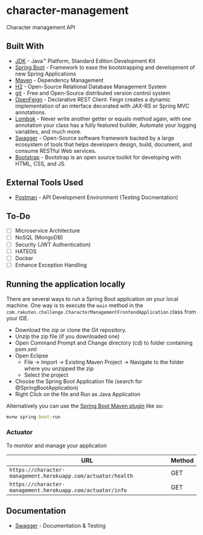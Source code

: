 # character-management
Character management API

## Built With


* 	[JDK](http://www.oracle.com/technetwork/java/javase/downloads/jdk8-downloads-2133151.html) - Java™ Platform, Standard Edition Development Kit 
* 	[Spring Boot](https://spring.io/projects/spring-boot) - Framework to ease the bootstrapping and development of new Spring Applications
* 	[Maven](https://maven.apache.org/) - Dependency Management
* 	[H2](https://www.h2database.com/) - Open-Source Relational Database Management System 
* 	[git](https://git-scm.com/) - Free and Open-Source distributed version control system 
* 	[OpenFeign](https://spring.io/projects/spring-cloud-openfeign) - Declarative REST Client. Feign creates a dynamic implementation of an interface decorated with JAX-RS or Spring MVC annotations.
* 	[Lombok](https://projectlombok.org/) - Never write another getter or equals method again, with one annotation your class has a fully featured builder, Automate your logging variables, and much more.
* 	[Swagger](https://swagger.io/) - Open-Source software framework backed by a large ecosystem of tools that helps developers design, build, document, and consume RESTful Web services.
* 	[Bootstrap](https://maven.apache.org/) - Bootstrap is an open source toolkit for developing with HTML, CSS, and JS.

## External Tools Used

* [Postman](https://www.getpostman.com/) - API Development Environment (Testing Docmentation)

## To-Do

- [ ] Microservice Architecture
- [ ] NoSQL (MongoDB)
- [ ] Security (JWT Authentication)
- [ ] HATEOS
- [ ] Docker
- [ ] Enhance Exception Handling

## Running the application locally

There are several ways to run a Spring Boot application on your local machine. One way is to execute the `main` method in the `com.rakuten.challenge.CharacterManagementFrontendApplication` class from your IDE.

- Download the zip or clone the Git repository.
- Unzip the zip file (if you downloaded one)
- Open Command Prompt and Change directory (cd) to folder containing pom.xml
- Open Eclipse 
   - File -> Import -> Existing Maven Project -> Navigate to the folder where you unzipped the zip
   - Select the project
- Choose the Spring Boot Application file (search for @SpringBootApplication)
- Right Click on the file and Run as Java Application

Alternatively you can use the [Spring Boot Maven plugin](https://docs.spring.io/spring-boot/docs/current/reference/html/build-tool-plugins-maven-plugin.html) like so:

```cmd
mvnw spring-boot:run
```

### Actuator

To monitor and manage your application

|  URL |  Method |
|----------|--------------|
|`https://character-management.herokuapp.com/actuator/health`    	| GET |
|`https://character-management.herokuapp.com/actuator/info`      	| GET |

## Documentation

* [Swagger](https://character-management.herokuapp.com/swagger-ui.html) - Documentation & Testing
